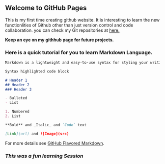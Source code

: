 ## Welcome to GitHub Pages

This is my first time creating github website. It is interesting to learn the new functionlities of Github other than just version control and code collaboration. 
you can check my Git repositories at [here.](https://github.com/parulJain30)

**Keep an eye on my githhub page for future projects.**

### Here is a quick tutorial for you to learn Markdown Language.

```markdown
Markdown is a lightweight and easy-to-use syntax for styling your writing. It includes conventions for

Syntax highlighted code block

# Header 1
## Header 2
### Header 3

- Bulleted
- List

1. Numbered
2. List

**Bold** and _Italic_ and `Code` text

[Link](url) and ![Image](src)
```

For more details see [GitHub Flavored Markdown](https://guides.github.com/features/mastering-markdown/).

### _This was a fun learning Session_  
